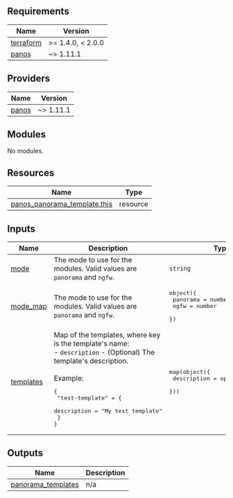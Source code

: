 <!-- BEGINNING OF PRE-COMMIT-TERRAFORM DOCS HOOK -->
## Requirements

| Name | Version |
|------|---------|
| <a name="requirement_terraform"></a> [terraform](#requirement\_terraform) | >= 1.4.0, < 2.0.0 |
| <a name="requirement_panos"></a> [panos](#requirement\_panos) | ~> 1.11.1 |

## Providers

| Name | Version |
|------|---------|
| <a name="provider_panos"></a> [panos](#provider\_panos) | ~> 1.11.1 |

## Modules

No modules.

## Resources

| Name | Type |
|------|------|
| [panos_panorama_template.this](https://registry.terraform.io/providers/PaloAltoNetworks/panos/latest/docs/resources/panorama_template) | resource |

## Inputs

| Name | Description | Type | Default | Required |
|------|-------------|------|---------|:--------:|
| <a name="input_mode"></a> [mode](#input\_mode) | The mode to use for the modules. Valid values are `panorama` and `ngfw`. | `string` | n/a | yes |
| <a name="input_mode_map"></a> [mode\_map](#input\_mode\_map) | The mode to use for the modules. Valid values are `panorama` and `ngfw`. | <pre>object({<br>    panorama = number<br>    ngfw     = number<br>  })</pre> | <pre>{<br>  "ngfw": 1,<br>  "panorama": 0<br>}</pre> | no |
| <a name="input_templates"></a> [templates](#input\_templates) | Map of the templates, where key is the template's name:<br>- `description` - (Optional) The template's description.<br><br>Example:<pre>{<br>  "test-template" = {<br>    description = "My test template"<br>  }<br>}</pre> | <pre>map(object({<br>    description = optional(string)<br>  }))</pre> | `{}` | no |

## Outputs

| Name | Description |
|------|-------------|
| <a name="output_panorama_templates"></a> [panorama\_templates](#output\_panorama\_templates) | n/a |
<!-- END OF PRE-COMMIT-TERRAFORM DOCS HOOK -->
